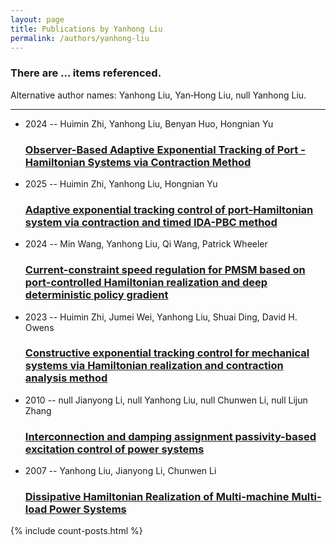 ```yaml
---
layout: page
title: Publications by Yanhong Liu
permalink: /authors/yanhong-liu
---
```


<h3 id="number-posts">There are ... items referenced.</h3>
<p id='info-authors'>Alternative author names: Yanhong Liu, Yan‐Hong Liu, null Yanhong Liu.</p>
<hr />
<ul class="post-list">
<li><span class='post-meta'>2024 -- Huimin Zhi, Yanhong Liu, Benyan Huo, Hongnian Yu</span><h3><a class='post-link' href="{{ site.baseurl }}/observer-based-adaptive-exponential-tracking-of-port-hamiltonian-systems-via-contraction-method">Observer-Based Adaptive Exponential Tracking of Port - Hamiltonian Systems via Contraction Method</a></h3></li>
<li><span class='post-meta'>2025 -- Huimin Zhi, Yanhong Liu, Hongnian Yu</span><h3><a class='post-link' href="{{ site.baseurl }}/adaptive-exponential-tracking-control-of-port-hamiltonian-system-via-contraction-and-timed-ida-pbc-method">Adaptive exponential tracking control of port-Hamiltonian system via contraction and timed IDA-PBC method</a></h3></li>
<li><span class='post-meta'>2024 -- Min Wang, Yanhong Liu, Qi Wang, Patrick Wheeler</span><h3><a class='post-link' href="{{ site.baseurl }}/current-constraint-speed-regulation-for-pmsm-based-on-port-controlled-hamiltonian-realization-and-deep-deterministic-policy-gradient">Current-constraint speed regulation for PMSM based on port-controlled Hamiltonian realization and deep deterministic policy gradient</a></h3></li>
<li><span class='post-meta'>2023 -- Huimin Zhi, Jumei Wei, Yanhong Liu, Shuai Ding, David H. Owens</span><h3><a class='post-link' href="{{ site.baseurl }}/constructive-exponential-tracking-control-for-mechanical-systems-via-hamiltonian-realization-and-contraction-analysis-method">Constructive exponential tracking control for mechanical systems via Hamiltonian realization and contraction analysis method</a></h3></li>
<li><span class='post-meta'>2010 -- null Jianyong Li, null Yanhong Liu, null Chunwen Li, null Lijun Zhang</span><h3><a class='post-link' href="{{ site.baseurl }}/interconnection-and-damping-assignment-passivity-based-excitation-control-of-power-systems">Interconnection and damping assignment passivity-based excitation control of power systems</a></h3></li>
<li><span class='post-meta'>2007 -- Yanhong Liu, Jianyong Li, Chunwen Li</span><h3><a class='post-link' href="{{ site.baseurl }}/dissipative-hamiltonian-realization-of-multi-machine-multi-load-power-systems">Dissipative Hamiltonian Realization of Multi-machine Multi-load Power Systems</a></h3></li>

</ul>
{% include count-posts.html %}

